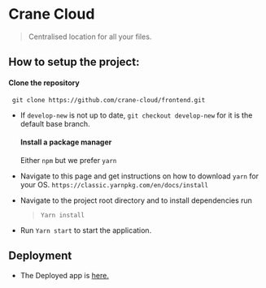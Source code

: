 # Crane Cloud
> Centralised location for all your files.

## How to setup the project:
 #### Clone the repository
  ` git clone https://github.com/crane-cloud/frontend.git`

 * If `develop-new` is not up to date, `git checkout develop-new` for it is the default base branch.
   #### Install a package manager 
    Either `npm` but we prefer `yarn`
 * Navigate to this page and get instructions on how to download `yarn` for your OS. `https://classic.yarnpkg.com/en/docs/install`
 * Navigate to the project root directory and to install dependencies run 
     > `Yarn install`

*  Run  `Yarn start` to start the application.

## Deployment
* The Deployed app is [here.](http://crane-mak-w1.cranecloud.io:32667)
